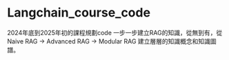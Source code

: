 # Langchain_course_code
2024年底到2025年初的課程規劃code
一步一步建立RAG的知識，從無到有，從Naive RAG -> Advanced RAG -> Modular RAG 建立層層的知識概念和知識圖譜。

